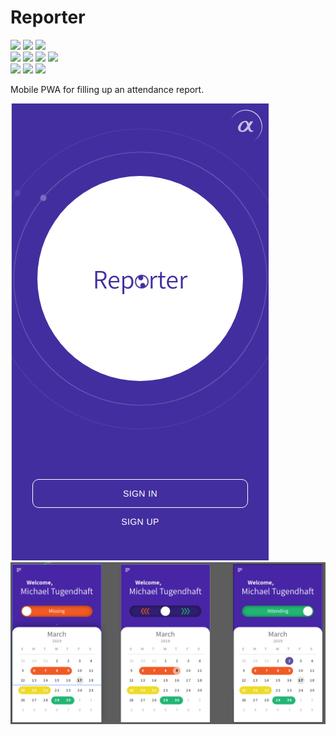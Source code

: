 # Reporter
![](https://github.com/TeamTash/one_report/workflows/Frontend/badge.svg)
![](https://github.com/TeamTash/one_report/workflows/Backend/badge.svg)
![](https://github.com/TeamTash/one_report/workflows/Integration%20Tests/badge.svg)  
![](https://img.shields.io/github/pipenv/locked/python-version/TeamTash/one_report)
![](https://img.shields.io/github/package-json/dependency-version/TeamTash/one_report/react)
![](https://img.shields.io/github/package-json/dependency-version/TeamTash/one_report/react-redux)
![](https://img.shields.io/github/package-json/dependency-version/TeamTash/one_report/@material-ui/core)  
![](https://img.shields.io/github/last-commit/teamtash/one_report/master)
![](https://img.shields.io/github/contributors/TeamTash/one_report)
![](https://img.shields.io/github/v/release/TeamTash/one_report?include_prereleases)

Mobile PWA for filling up an attendance report.

![](./docs/concepts/logged_out.png)
![](./docs/concepts/main_screen.png)
